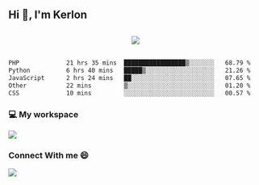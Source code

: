 ## Hi 👋, I'm Kerlon

<p align="center" style="margin: 30px;">
 
 <img src="https://skillicons.dev/icons?i=html,css,bootstrap,js,nodejs,jquery,python,flask,php,mysql,lua,sqlite,firebase">


</p>
<!--START_SECTION:waka-->

```txt
PHP             21 hrs 35 mins  █████████████████▒░░░░░░░   68.79 %
Python          6 hrs 40 mins   █████▒░░░░░░░░░░░░░░░░░░░   21.26 %
JavaScript      2 hrs 24 mins   ██░░░░░░░░░░░░░░░░░░░░░░░   07.65 %
Other           22 mins         ▒░░░░░░░░░░░░░░░░░░░░░░░░   01.20 %
CSS             10 mins         ░░░░░░░░░░░░░░░░░░░░░░░░░   00.57 %
```

<!--END_SECTION:waka-->


<p align="center">
 <h3>💻 My workspace</h3>
    <img src="https://skillicons.dev/icons?i=mint" />
</p>

<p align="center">
 <h3>Connect With me 😄</h3> 
    <a href="https://www.linkedin.com/in/kerlon-fernandes"><img src="https://skillicons.dev/icons?i=linkedin" />
  </a>
</p>



